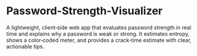# Password-Strength-Visualizer
A lightweight, client‑side web app that evaluates password strength in real time and explains why a password is weak or strong. It estimates entropy, shows a color‑coded meter, and provides a crack‑time estimate with clear, actionable tips.
